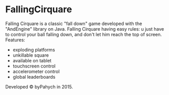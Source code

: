 # FallingCirquare
Falling Cirquare is a classic "fall down" game developed with the "AndEngine" library on Java. 
Falling Cirquare having easy rules: u just have to control your ball falling down, and don't let him reach the top of screen. 
Features: 
- exploding platforms 
- unkillable square 
- available on tablet 
- touchscreen control 
- accelerometer control 
- global leaderboards

Developed &#169; byPahych in 2015.
